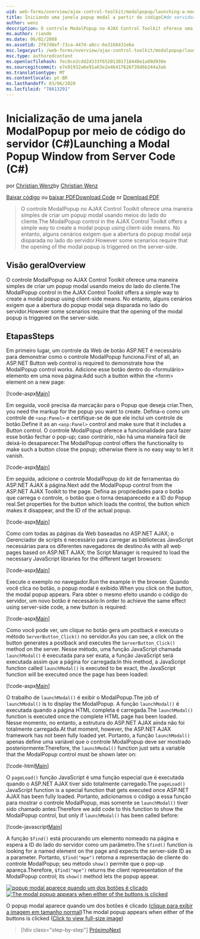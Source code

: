 ```yaml
---
uid: web-forms/overview/ajax-control-toolkit/modalpopup/launching-a-modal-popup-window-from-server-code-cs
title: Iniciando uma janela popup modal a partir do códigoC#do servidor () | Microsoft Docs
author: wenz
description: O controle ModalPopup no AJAX Control Toolkit oferece uma maneira simples de criar um popup modal usando meios do lado do cliente. No entanto, alguns cenários exigem que t...
ms.author: riande
ms.date: 06/02/2008
ms.assetid: 2f67d8ef-73ca-447d-a0cc-6e3168431e6a
msc.legacyurl: /web-forms/overview/ajax-control-toolkit/modalpopup/launching-a-modal-popup-window-from-server-code-cs
msc.type: authoredcontent
ms.openlocfilehash: fec0ce2cdd24333f65201301718440e1a09d930e
ms.sourcegitcommit: e7e91932a6e91a63e2e46417626f39d6b244a3ab
ms.translationtype: MT
ms.contentlocale: pt-BR
ms.lasthandoff: 03/06/2020
ms.locfileid: "78613291"
---
```

# <a name="launching-a-modal-popup-window-from-server-code-c"></a><span data-ttu-id="e8c01-104">Inicialização de uma janela ModalPopup por meio de código do servidor (C#)</span><span class="sxs-lookup"><span data-stu-id="e8c01-104">Launching a Modal Popup Window from Server Code (C#)</span></span>

<span data-ttu-id="e8c01-105">por [Christian Wenz](https://github.com/wenz)</span><span class="sxs-lookup"><span data-stu-id="e8c01-105">by [Christian Wenz](https://github.com/wenz)</span></span>

<span data-ttu-id="e8c01-106">[Baixar código](https://download.microsoft.com/download/2/4/0/24052038-f942-4336-905b-b60ae56f0dd5/ModalPopup1.cs.zip) ou [baixar PDF](https://download.microsoft.com/download/b/6/a/b6ae89ee-df69-4c87-9bfb-ad1eb2b23373/modalpopup1CS.pdf)</span><span class="sxs-lookup"><span data-stu-id="e8c01-106">[Download Code](https://download.microsoft.com/download/2/4/0/24052038-f942-4336-905b-b60ae56f0dd5/ModalPopup1.cs.zip) or [Download PDF](https://download.microsoft.com/download/b/6/a/b6ae89ee-df69-4c87-9bfb-ad1eb2b23373/modalpopup1CS.pdf)</span></span>

> <span data-ttu-id="e8c01-107">O controle ModalPopup no AJAX Control Toolkit oferece uma maneira simples de criar um popup modal usando meios do lado do cliente.</span><span class="sxs-lookup"><span data-stu-id="e8c01-107">The ModalPopup control in the AJAX Control Toolkit offers a simple way to create a modal popup using client-side means.</span></span> <span data-ttu-id="e8c01-108">No entanto, alguns cenários exigem que a abertura do popup modal seja disparada no lado do servidor.</span><span class="sxs-lookup"><span data-stu-id="e8c01-108">However some scenarios require that the opening of the modal popup is triggered on the server-side.</span></span>

## <a name="overview"></a><span data-ttu-id="e8c01-109">Visão geral</span><span class="sxs-lookup"><span data-stu-id="e8c01-109">Overview</span></span>

<span data-ttu-id="e8c01-110">O controle ModalPopup no AJAX Control Toolkit oferece uma maneira simples de criar um popup modal usando meios do lado do cliente.</span><span class="sxs-lookup"><span data-stu-id="e8c01-110">The ModalPopup control in the AJAX Control Toolkit offers a simple way to create a modal popup using client-side means.</span></span> <span data-ttu-id="e8c01-111">No entanto, alguns cenários exigem que a abertura do popup modal seja disparada no lado do servidor.</span><span class="sxs-lookup"><span data-stu-id="e8c01-111">However some scenarios require that the opening of the modal popup is triggered on the server-side.</span></span>

## <a name="steps"></a><span data-ttu-id="e8c01-112">Etapas</span><span class="sxs-lookup"><span data-stu-id="e8c01-112">Steps</span></span>

<span data-ttu-id="e8c01-113">Em primeiro lugar, um controle da Web de botão ASP.NET é necessário para demonstrar como o controle ModalPopup funciona.</span><span class="sxs-lookup"><span data-stu-id="e8c01-113">First of all, an ASP.NET Button web control is required to demonstrate how the ModalPopup control works.</span></span> <span data-ttu-id="e8c01-114">Adicione esse botão dentro do &lt;formulário&gt; elemento em uma nova página:</span><span class="sxs-lookup"><span data-stu-id="e8c01-114">Add such a button within the &lt;form&gt; element on a new page:</span></span>

[!code-aspx[Main](launching-a-modal-popup-window-from-server-code-cs/samples/sample1.aspx)]

<span data-ttu-id="e8c01-115">Em seguida, você precisa da marcação para o Popup que deseja criar.</span><span class="sxs-lookup"><span data-stu-id="e8c01-115">Then, you need the markup for the popup you want to create.</span></span> <span data-ttu-id="e8c01-116">Defina-o como um controle de `<asp:Panel>` e certifique-se de que ele inclui um controle de botão.</span><span class="sxs-lookup"><span data-stu-id="e8c01-116">Define it as an `<asp:Panel>` control and make sure that it includes a Button control.</span></span> <span data-ttu-id="e8c01-117">O controle ModalPopup oferece a funcionalidade para fazer esse botão fechar o pop-up; caso contrário, não há uma maneira fácil de deixá-lo desaparecer.</span><span class="sxs-lookup"><span data-stu-id="e8c01-117">The ModalPopup control offers the functionality to make such a button close the popup; otherwise there is no easy way to let it vanish.</span></span>

[!code-aspx[Main](launching-a-modal-popup-window-from-server-code-cs/samples/sample2.aspx)]

<span data-ttu-id="e8c01-118">Em seguida, adicione o controle ModalPopup do kit de ferramentas do ASP.NET AJAX à página.</span><span class="sxs-lookup"><span data-stu-id="e8c01-118">Next add the ModalPopup control from the ASP.NET AJAX Toolkit to the page.</span></span> <span data-ttu-id="e8c01-119">Defina as propriedades para o botão que carrega o controle, o botão que o torna desaparecedo e a ID do Popup real.</span><span class="sxs-lookup"><span data-stu-id="e8c01-119">Set properties for the button which loads the control, the button which makes it disappear, and the ID of the actual popup.</span></span>

[!code-aspx[Main](launching-a-modal-popup-window-from-server-code-cs/samples/sample3.aspx)]

<span data-ttu-id="e8c01-120">Como com todas as páginas da Web baseadas no ASP.NET AJAX; o Gerenciador de scripts é necessário para carregar as bibliotecas JavaScript necessárias para os diferentes navegadores de destino:</span><span class="sxs-lookup"><span data-stu-id="e8c01-120">As with all web pages based on ASP.NET AJAX; the Script Manager is required to load the necessary JavaScript libraries for the different target browsers:</span></span>

[!code-aspx[Main](launching-a-modal-popup-window-from-server-code-cs/samples/sample4.aspx)]

<span data-ttu-id="e8c01-121">Execute o exemplo no navegador.</span><span class="sxs-lookup"><span data-stu-id="e8c01-121">Run the example in the browser.</span></span> <span data-ttu-id="e8c01-122">Quando você clica no botão, o popup modal é exibido.</span><span class="sxs-lookup"><span data-stu-id="e8c01-122">When you click on the button, the modal popup appears.</span></span> <span data-ttu-id="e8c01-123">Para obter o mesmo efeito usando o código do servidor, um novo botão é necessário:</span><span class="sxs-lookup"><span data-stu-id="e8c01-123">In order to achieve the same effect using server-side code, a new button is required:</span></span>

[!code-aspx[Main](launching-a-modal-popup-window-from-server-code-cs/samples/sample5.aspx)]

<span data-ttu-id="e8c01-124">Como você pode ver, um clique no botão gera um postback e executa o método `ServerButton_Click()` no servidor.</span><span class="sxs-lookup"><span data-stu-id="e8c01-124">As you can see, a click on the button generates a postback and executes the `ServerButton_Click()` method on the server.</span></span> <span data-ttu-id="e8c01-125">Nesse método, uma função JavaScript chamada `launchModal()` é executada para ser exata, a função JavaScript será executada assim que a página for carregada:</span><span class="sxs-lookup"><span data-stu-id="e8c01-125">In this method, a JavaScript function called `launchModal()` is executed to be exact, the JavaScript function will be executed once the page has been loaded:</span></span>

[!code-aspx[Main](launching-a-modal-popup-window-from-server-code-cs/samples/sample6.aspx)]

<span data-ttu-id="e8c01-126">O trabalho de `launchModal()` é exibir o ModalPopup.</span><span class="sxs-lookup"><span data-stu-id="e8c01-126">The job of `launchModal()` is to display the ModalPopup.</span></span> <span data-ttu-id="e8c01-127">A função `launchModal()` é executada quando a página HTML completa é carregada.</span><span class="sxs-lookup"><span data-stu-id="e8c01-127">The `launchModal()` function is executed once the complete HTML page has been loaded.</span></span> <span data-ttu-id="e8c01-128">Nesse momento, no entanto, a estrutura do ASP.NET AJAX ainda não foi totalmente carregada.</span><span class="sxs-lookup"><span data-stu-id="e8c01-128">At that moment, however, the ASP.NET AJAX framework has not been fully loaded yet.</span></span> <span data-ttu-id="e8c01-129">Portanto, a função `launchModal()` apenas define uma variável que o controle ModalPopup deve ser mostrado posteriormente:</span><span class="sxs-lookup"><span data-stu-id="e8c01-129">Therefore, the `launchModal()` function just sets a variable that the ModalPopup control must be shown later on:</span></span>

[!code-html[Main](launching-a-modal-popup-window-from-server-code-cs/samples/sample7.html)]

<span data-ttu-id="e8c01-130">O `pageLoad()` função JavaScript é uma função especial que é executada quando o ASP.NET AJAX tiver sido totalmente carregado.</span><span class="sxs-lookup"><span data-stu-id="e8c01-130">The `pageLoad()` JavaScript function is a special function that gets executed once ASP.NET AJAX has been fully loaded.</span></span> <span data-ttu-id="e8c01-131">Portanto, adicionamos o código a essa função para mostrar o controle ModalPopup, mas somente se `launchModal()` tiver sido chamado antes:</span><span class="sxs-lookup"><span data-stu-id="e8c01-131">Therefore we add code to this function to show the ModalPopup control, but only if `launchModal()` has been called before:</span></span>

[!code-javascript[Main](launching-a-modal-popup-window-from-server-code-cs/samples/sample8.js)]

<span data-ttu-id="e8c01-132">A função `$find()` está procurando um elemento nomeado na página e espera a ID do lado do servidor como um parâmetro.</span><span class="sxs-lookup"><span data-stu-id="e8c01-132">The `$find()` function is looking for a named element on the page and expects the server-side ID as a parameter.</span></span> <span data-ttu-id="e8c01-133">Portanto, `$find("mpe")` retorna a representação de cliente do controle ModalPopup; seu método `show()` permite que o pop-up apareça.</span><span class="sxs-lookup"><span data-stu-id="e8c01-133">Therefore, `$find("mpe")` returns the client representation of the ModalPopup control; its `show()` method lets the popup appear.</span></span>

<span data-ttu-id="e8c01-134">[![popup modal aparece quando um dos botões é clicado](launching-a-modal-popup-window-from-server-code-cs/_static/image2.png)](launching-a-modal-popup-window-from-server-code-cs/_static/image1.png)</span><span class="sxs-lookup"><span data-stu-id="e8c01-134">[![The modal popup appears when either of the buttons is clicked](launching-a-modal-popup-window-from-server-code-cs/_static/image2.png)](launching-a-modal-popup-window-from-server-code-cs/_static/image1.png)</span></span>

<span data-ttu-id="e8c01-135">O popup modal aparece quando um dos botões é clicado ([clique para exibir a imagem em tamanho normal](launching-a-modal-popup-window-from-server-code-cs/_static/image3.png))</span><span class="sxs-lookup"><span data-stu-id="e8c01-135">The modal popup appears when either of the buttons is clicked ([Click to view full-size image](launching-a-modal-popup-window-from-server-code-cs/_static/image3.png))</span></span>

> [!div class="step-by-step"]
> [<span data-ttu-id="e8c01-136">Próximo</span><span class="sxs-lookup"><span data-stu-id="e8c01-136">Next</span></span>](using-modalpopup-with-a-repeater-control-cs.md)
